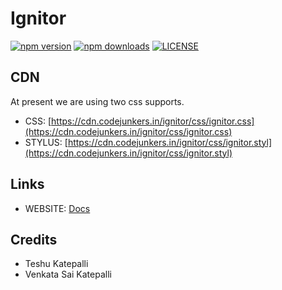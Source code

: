 # Ignitor
[![npm version](https://img.shields.io/npm/v/ignitor.svg?style=flat-square)](https://www.npmjs.org/package/ignitor)
[![npm downloads](https://img.shields.io/npm/dm/ignitor.svg?style=flat-square)](http://npm-stat.com/charts.html?package=ignitor)
[![LICENSE](https://img.shields.io/github/license/codejunkers1/ignitor.svg?style=flat-square)](https://github.com/codejunkers1/ignitor)

## CDN
At present we are using two css supports.
- CSS: [https://cdn.codejunkers.in/ignitor/css/ignitor.css](https://cdn.codejunkers.in/ignitor/css/ignitor.css)
- STYLUS: [https://cdn.codejunkers.in/ignitor/css/ignitor.styl](https://cdn.codejunkers.in/ignitor/css/ignitor.styl)

## Links
- WEBSITE: [Docs](https://ignitor.codejunkers.in/)

## Credits
- Teshu Katepalli
- Venkata Sai Katepalli
